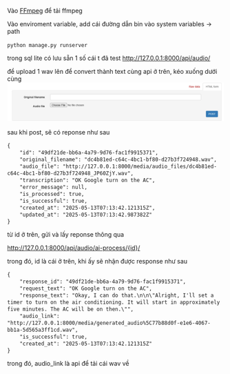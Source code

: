 Vào [FFmpeg](https://www.gyan.dev/ffmpeg/builds/) để tải ffmpeg

Vào enviroment variable, add cái đường dẫn bin vào system variables -> path

`python manage.py runserver`

trong sql lite có lưu sẵn 1 số cái t đã test
http://127.0.0.1:8000/api/audio/

để upload 1 wav lên để convert thành text
cùng api ở trên, kéo xuống dưới cùng
![API](media\image\post.png)

sau khi post, sẽ có reponse như sau

```
{
    "id": "49df21de-bb6a-4a79-9d76-fac1f9915371",
    "original_filename": "dc4b81ed-c64c-4bc1-bf80-d27b3f724948.wav",
    "audio_file": "http://127.0.0.1:8000/media/audio_files/dc4b81ed-c64c-4bc1-bf80-d27b3f724948_JP60ZjY.wav",
    "transcription": "OK Google turn on the AC",
    "error_message": null,
    "is_processed": true,
    "is_successful": true,
    "created_at": "2025-05-13T07:13:42.121315Z",
    "updated_at": "2025-05-13T07:13:42.987382Z"
}
```

từ id ở trên, gửi và lấy reponse thông qua

http://127.0.0.1:8000/api/audio/ai-process/{id}/

trong đó, id là cái ở trên, khi ấy sẽ nhận được response như sau

```
{
    "response_id": "49df21de-bb6a-4a79-9d76-fac1f9915371",
    "request_text": "OK Google turn on the AC",
    "response_text": "Okay, I can do that.\n\n\"Alright, I'll set a timer to turn on the air conditioning. It will start in approximately five minutes. The AC will be on then.\"",
    "audio_link": "http://127.0.0.1:8000/media/generated_audio%5C77b88d0f-e1e6-4067-bb1a-5d565a3ff1cd.wav",
    "is_successful": true,
    "created_at": "2025-05-13T07:13:42.121315Z"
}
```

trong đó, audio_link là api để tải cái wav về
